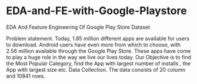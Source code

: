 # EDA-and-FE-with-Google-Playstore
EDA And Feature Engineering Of Google Play Store Dataset


Problem statement. Today, 1.85 million different apps are available for users to download. Android users have even more from which to choose, with 2.56 million available through the Google Play Store. These apps have come to play a huge role in the way we live our lives today. Our Objective is to find the Most Popular Category, find the App with largest number of installs , the App with largest size etc.
Data Collection.
The data consists of 20 column and 10841 rows.

